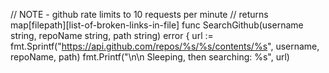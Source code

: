 
// NOTE - github rate limits to 10 requests per minute
// returns map[filepath][list-of-broken-links-in-file]
func SearchGithub(username string, repoName string, path string) error {
	url := fmt.Sprintf("https://api.github.com/repos/%s/%s/contents/%s", username, repoName, path)
	fmt.Printf("\n\n Sleeping, then searching: %s", url)
